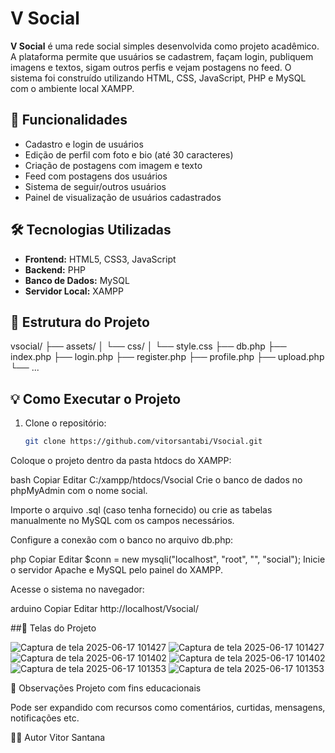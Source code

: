 # V Social

**V Social** é uma rede social simples desenvolvida como projeto acadêmico. A plataforma permite que usuários se cadastrem, façam login, publiquem imagens e textos, sigam outros perfis e vejam postagens no feed. O sistema foi construído utilizando HTML, CSS, JavaScript, PHP e MySQL com o ambiente local XAMPP.

## 🚀 Funcionalidades

- Cadastro e login de usuários
- Edição de perfil com foto e bio (até 30 caracteres)
- Criação de postagens com imagem e texto
- Feed com postagens dos usuários
- Sistema de seguir/outros usuários
- Painel de visualização de usuários cadastrados

## 🛠️ Tecnologias Utilizadas

- **Frontend:** HTML5, CSS3, JavaScript
- **Backend:** PHP
- **Banco de Dados:** MySQL
- **Servidor Local:** XAMPP

## 📂 Estrutura do Projeto
vsocial/
├── assets/
│ └── css/
│ └── style.css
├── db.php
├── index.php
├── login.php
├── register.php
├── profile.php
├── upload.php
└── ...



## 💡 Como Executar o Projeto

1. Clone o repositório:
   ```bash
   git clone https://github.com/vitorsantabi/Vsocial.git
Coloque o projeto dentro da pasta htdocs do XAMPP:

bash
Copiar
Editar
C:/xampp/htdocs/Vsocial
Crie o banco de dados no phpMyAdmin com o nome social.

Importe o arquivo .sql (caso tenha fornecido) ou crie as tabelas manualmente no MySQL com os campos necessários.

Configure a conexão com o banco no arquivo db.php:

php
Copiar
Editar
$conn = new mysqli("localhost", "root", "", "social");
Inicie o servidor Apache e MySQL pelo painel do XAMPP.

Acesse o sistema no navegador:

arduino
Copiar
Editar
http://localhost/Vsocial/

##📸 Telas do Projeto

![Captura de tela 2025-06-17 101427](https://github.com/user-attachments/assets/14753e4b-3260-4a69-9cf7-7b70726100e2)
![Captura de tela 2025-06-17 101427](https://github.com/user-attachments/assets/14753e4b-3260-4a69-9cf7-7b70726100e2)
![Captura de tela 2025-06-17 101402](https://github.com/user-attachments/assets/4ff9fa21-4511-47a8-8aad-54ec6143dcd6)
![Captura de tela 2025-06-17 101402](https://github.com/user-attachments/assets/4ff9fa21-4511-47a8-8aad-54ec6143dcd6)
![Captura de tela 2025-06-17 101353](https://github.com/user-attachments/assets/bdaefc29-05b1-411f-9aa4-65240c4c4ff5)
![Captura de tela 2025-06-17 101353](https://github.com/user-attachments/assets/bdaefc29-05b1-411f-9aa4-65240c4c4ff5)
 


📌 Observações
Projeto com fins educacionais

Pode ser expandido com recursos como comentários, curtidas, mensagens, notificações etc.

👨‍💻 Autor
Vitor Santana
